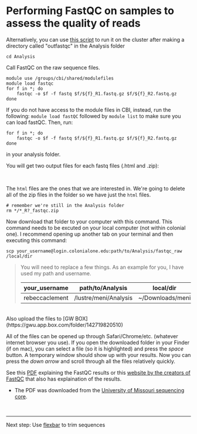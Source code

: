 # Performing FastQC on samples to assess the quality of reads
Alternatively, you can use [this script](fastqc.sh) to run it on the cluster after making a directory called "outfastqc" in the Analysis folder

```
cd Analysis
```
Call FastQC on the raw sequence files.
```
module use /groups/cbi/shared/modulefiles
module load fastqc
for f in *; do
    fastqc -o $f -f fastq $f/${f}_R1.fastq.gz $f/${f}_R2.fastq.gz
done
```
If you do not have access to the module files in CBI, instead, run the following:
`module load fastQC`
followed by
`module list` to make sure you can load fastQC.
Then, run:
```
for f in *; do
    fastqc -o $f -f fastq $f/${f}_R1.fastq.gz $f/${f}_R2.fastq.gz
done
```
in your analysis folder.

You will get two output files for each fastq files (.html and .zip):

<br />

The `html` files are the ones that we are interested in. We're going to delete all of the zip files in the folder so we have just the `html` files.
```
# remember we're still in the Analysis folder
rm */*_R?_fastqc.zip
```
Now download that folder to your computer with this command. This command needs to be excuted on your local computer (not within colonial one). I recommend opening up another tab on your terminal and then executing this command:
```
scp your_username@login.colonialone.edu:path/to/Analysis/fastqc_raw /local/dir
```
>You will need to replace a few things. As an example for you, I have used my path and username.
>
>| your_username | path/to/Analysis | local/dir |
>| --- | --- | --- |
>| rebeccaclement | /lustre/meni/Analysis | ~/Downloads/meni |
>

<br />
Also upload the files to [GW BOX](https://gwu.app.box.com/folder/142719820510)

All of the files can be opened up through Safari/Chrome/etc. (whatever internet browser you use). If you open the downloaded folder in your Finder (if on mac), you can select a file (so it is highlighted) and press the *space* button. A temporary window should show up with your results. Now you can press the *down arrow* and scroll through all the files relatively quickly.

See this [PDF](https://github.com/kmgibson/EV_konzo/blob/master/FastQC_Manual.pdf) explaining the FastQC results or this [website by the creators of FastQC](https://www.bioinformatics.babraham.ac.uk/projects/fastqc/) that also has explaination of the results. 
- The PDF was downloaded from the [University of Missouri sequencing core](https://dnacore.missouri.edu).


<br />

---
Next step: Use [flexbar](flexbar.md) to trim sequences
